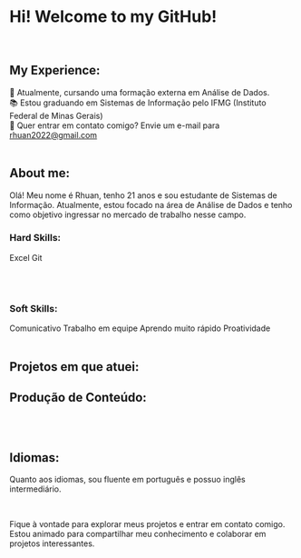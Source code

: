 # Hi! Welcome to my GitHub!

<br>

## My Experience:

🎲 Atualmente, cursando uma formação externa em Análise de Dados. <br>
📚 Estou graduando em Sistemas de Informação pelo IFMG (Instituto Federal de Minas Gerais) <br>
📧 Quer entrar em contato comigo? Envie um e-mail para rhuan2022@gmail.com <br>
<br>

## About me:

Olá! Meu nome é Rhuan, tenho 21 anos e sou estudante de Sistemas de Informação. Atualmente, estou focado na área de Análise de Dados e tenho como objetivo ingressar no mercado de trabalho nesse campo.<br>

### Hard Skills:
Excel
Git

<br>
<br>

### Soft Skills:

Comunicativo
Trabalho em equipe
Aprendo muito rápido
Proatividade
<br>
<br>

## Projetos em que atuei:

## Produção de Conteúdo:


<br>
<br>

## Idiomas:

Quanto aos idiomas, sou fluente em português e possuo inglês intermediário.

<br>

Fique à vontade para explorar meus projetos e entrar em contato comigo. Estou animado para compartilhar meu conhecimento e colaborar em projetos interessantes.
